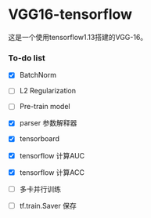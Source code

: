 # VGG16-tensorflow
这是一个使用tensorflow1.13搭建的VGG-16。

### To-do list

- [x] BatchNorm
- [ ] L2 Regularization
- [ ] Pre-train model
- [x] parser 参数解释器
- [x] tensorboard
- [x] tensorflow 计算AUC
- [x] tensorflow 计算ACC
- [ ] 多卡并行训练
- [ ] tf.train.Saver 保存





